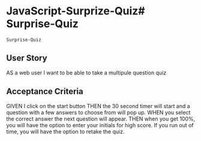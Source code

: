 # JavaScript-Surprize-Quiz# Surprise-Quiz
    Surprise-Quiz 

## User Story

AS a web user I want to be able to take a multipule question quiz

## Acceptance Criteria 

GIVEN I click on the start button THEN the 30 second timer will start and a question with a few answers to choose from will pop up. WHEN you select the correct answer the next question will appear. THEN when you get 100%, you will have the option to enter your initials for high score. If you run out of time, you will have the option to retake the quiz. 